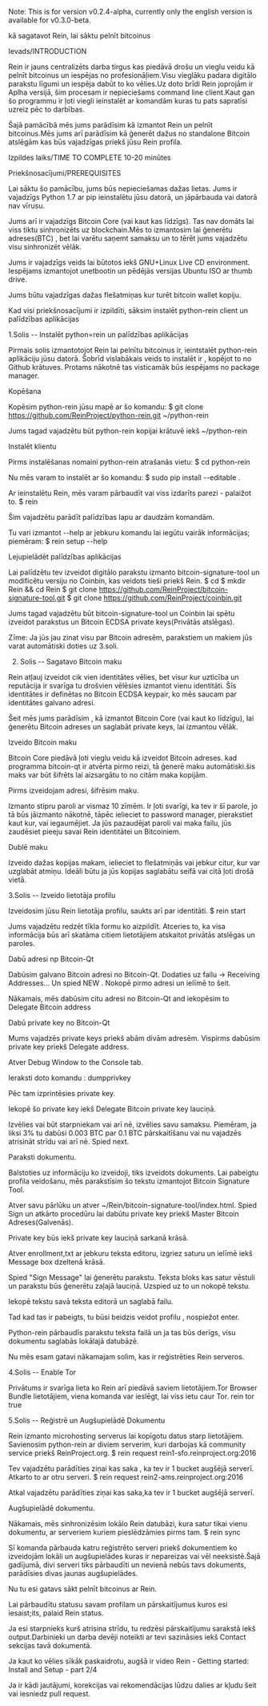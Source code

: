 Note: This is for version v0.2.4-alpha, currently only the english version is available for v0.3.0-beta.

kā sagatavot Rein, lai sāktu pelnīt bitcoinus

Ievads/INTRODUCTION

Rein ir jauns centralizēts darba tirgus kas piedāvā drošu un vieglu veidu kā pelnīt bitcoinus un iespējas no profesionāļiem.Visu vieglāku padara digitālo parakstu līgumi un iespēja dabūt to ko vēlies.Uz doto brīdi Rein joprojām ir Aplha versijā, šim procesam ir nepieciešams command line client.Kaut gan šo programmu ir ļoti viegli ieinstalēt ar komandām kuras tu pats sapratīsi uzreiz pēc to darbības.

Šajā pamācībā mēs jums parādīsim kā izmantot Rein un pelnīt bitcoinus.Mēs jums arī parādīsim kā ģenerēt dažus no standalone Bitcoin atslēgām kas būs vajadzīgas priekš jūsu Rein profila. 




Izpildes laiks/TIME TO COMPLETE
10-20 minūtes




Priekšnosacījumi/PREREQUISITES

Lai sāktu šo pamācību, jums būs nepieciešamas dažas lietas.
Jums ir vajadzīgs Python 1.7 ar pip ieinstalētu jūsu datorā, un jāpārbauda vai datorā nav vīrusu.

Jums arī ir vajadzīgs Bitcoin Core (vai kaut kas līdzīgs). Tas nav domāts lai viss tiktu sinhronizēts uz blockchain.Mēs to izmantosim lai ģenerētu adreses(BTC) , bet lai varētu saņemt samaksu un to tērēt jums vajadzētu visu sinhronizēt vēlāk.

Jums ir vajadzīgs veids lai būtotos iekš GNU+Linux Live CD environment. Iespējams izmantojot unetbootin un pēdējās versijas Ubuntu ISO ar thumb drive.

Jums būtu vajadzīgas dažas flešatmiņas kur turēt bitcoin wallet kopiju.

Kad visi priekšnosacījumi ir izpildīti, sāksim instalēt python-rein client un palīdzības aplikācijas



1.Solis -- Instalēt python=rein un palīdzības aplikācijas

Pirmais solis izmantotojot Rein lai pelnītu bitcoinus ir, ieintstalēt python-rein aplikāciju jūsu datorā. Šobrīd vislabākais veids to instalēt ir , kopējot to no Github krātuves. Protams nākotnē tas visticamāk būs iespējams no package manager.

Kopēšana

Kopēsim python-rein jūsu mapē ar šo komandu:
$ git clone https://github.com/ReinProject/python-rein.git ~/python-rein

Jums tagad vajadzētu būt python-rein kopijai krātuvē iekš ~/python-rein

Instalēt klientu

Pirms instalēšanas nomaini python-rein atrašanās vietu:
$ cd python-rein

Nu mēs varam to instalēt ar šo komandu:
$ sudo pip install --editable .

Ar ieinstalētu Rein, mēs varam pārbaudīt vai viss izdarīts parezi - palaižot to.
$ rein

Šim vajadzētu parādīt palīdzības lapu ar daudzām komandām.

Tu vari izmantot --help ar jebkuru komandu lai iegūtu vairāk informācijas; piemēram:
$ rein setup --help

Lejupielādēt palīdzības aplikācijas

Lai palīdzētu tev izveidot digitālo parakstu izmanto bitcoin-signature-tool un modificētu versiju no Coinbin, kas veidots tieši priekš Rein.
$ cd 
$ mkdir Rein && cd Rein
$ git clone https://github.com/ReinProject/bitcoin-signature-tool.git
$ git clone https://github.com/ReinProject/coinbin.git

Jums tagad vajadzētu būt bitcoin-signature-tool un Coinbin  lai spētu izveidot parakstus un Bitcoin ECDSA private keys(Privātās atslēgas).

Zīme: Ja jūs jau zinat visu par Bitcoin adresēm, parakstiem un makiem jūs varat automātiski doties uz 3.soli.





2. Solis -- Sagatavo Bitcoin maku

Rein atļauj izveidot cik vien identitātes vēlies, bet visur kur uzticība un reputācija ir svarīga tu drošvien vēlēsies izmantot vienu identitāti. Šīs identitātes ir definētas no Bitcoin ECDSA keypair, ko mēs saucam par identitātes galvano adresi.

Šeit mēs jums parādīsim , kā izmantot Bitcoin Core (vai kaut ko līdzīgu), lai ģenerētu Bitcoin adreses un saglabāt private keys, lai izmantou vēlāk.



Izveido Bitcoin maku

Bitcoin Core piedāvā ļoti vieglu veidu kā izveidot Bitcoin adreses. kad programma bitcoin-qt ir atvērta pirmo reizi, tā ģenerē maku automātiski.šis maks var būt šifrēts lai aizsargātu to no citām maka kopijām.

Pirms izveidojam adresi, šifrēsim maku.

Izmanto stipru paroli ar vismaz 10 zīmēm. Ir ļoti svarīgi, ka tev ir šī parole, jo tā būs jāizmanto nākotnē, tāpēc ielieciet to password manager, pierakstiet kaut kur, vai iegaumējiet. Ja jūs pazaudējat paroli vai maka failu, jūs zaudēsiet pieeju savai Rein identitātei un Bitcoiniem.


Dublē maku

Izveido dažas kopijas makam, ielieciet to flešatmiņās vai jebkur citur, kur var uzglabāt atmiņu. Ideāli būtu ja jūs kopijas saglabātu seifā vai citā ļoti drošā vietā.






3.Solis -- Izveido lietotāja profilu

Izveidosim jūsu Rein lietotāja profilu, saukts arī par identitāti.
$ rein start

Jums vajadzētu redzēt tīkla formu ko aizpildīt. Atceries to, ka visa informācija būs arī skatāma citiem lietotājiem atskaitot privātās atslēgas un paroles.

Dabū adresi np Bitcoin-Qt

Dabūsim galvano Bitcoin adresi no Bitcoin-Qt. Dodaties uz failu -> Receiving Addresses... Un spied NEW . Nokopē pirmo adresi un ielīmē to šeit.

Nākamais, mēs dabūsim citu adresi no Bitcoin-Qt and iekopēsim to Delegate Bitcoin address



Dabū private key no Bitcoin-Qt

Mums vajadzēs private keys priekš abām divām adresēm. Vispirms dabūsim private key priekš Delegate address.

Atver Debug Window to the Console tab.

Ieraksti doto komandu :
dumpprivkey <your address>

Pēc tam izprintēsies private key.

Iekopē šo private key iekš Delegate Bitcoin private key lauciņā.

Izvēlies vai būt starpniekam vai arī nē, izvēlies savu samaksu. Piemēram, ja liksi 3% tu dabūsi 0.003 BTC par 0.1 BTC pārskaitīšanu vai nu vajadzēs atrisināt strīdu vai arī nē. Spied next.




Paraksti dokumentu.

Balstoties uz informāciju ko izveidoji, tiks izveidots dokuments. Lai pabeigtu profila veidošanu, mēs parakstīsim šo tekstu izmantojot Bitcoin Signature Tool.

Atver savu pārlūku un atver ~/Rein/bitcoin-signature-tool/index.html. Spied Sign un atkārto procedūru lai dabūtu private key priekš Master Bitcoin Adreses(Galvenās).

Private key būs iekš private key lauciņā sarkanā krāsā.

Atver enrollment,txt ar jebkuru teksta editoru, izgriez saturu un ielīmē iekš Message box dzeltenā krāsā.

Spied "Sign Message" lai ģenerētu parakstu. Teksta bloks kas satur vēstuli un parakstu būs ģenerētu zaļajā lauciņā. Uzspied uz to un nokopē tekstu.

Iekopē tekstu savā teksta editorā un saglabā failu.

Tad kad tas ir pabeigts, tu būsi beidzis veidot profilu , nospiežot enter.

Python-rein pārbaudīs parakstu teksta failā un ja tas būs derīgs, visu dokumentu saglabās lokālajā datubāzē.

Nu mēs esam gatavi nākamajam solim, kas ir reģistrēties Rein serveros.






4.Solis -- Enable Tor

Privātums ir svarīga lieta ko Rein arī piedāvā saviem lietotājiem.Tor Browser Bundle lietotājiem, viena komanda var ieslēgt, lai viss ietu caur Tor.
rein tor true




5.Solis -- Reģistrē un Augšupielādē Dokumentu

Rein izmanto microhosting serverus lai kopīgotu datus starp lietotājiem. Savienosim python-rein ar diviem serverim, kuri darbojas kā community service priekš ReinProject.org.
$ rein request rein1-sfo.reinproject.org:2016

Tev vajadzētu parādīties ziņai kas saka , ka tev ir 1 bucket augšējā serverī. Atkarto to ar otru serveri.
$ rein request rein2-ams.reinproject.org:2016

Atkal vajadzētu parādīties ziņai kas saka,ka tev ir 1 bucket augšējā serverī.



Augšupielādē dokumentu.

Nākamais, mēs sinhronizēsim lokālo Rein datubāzi, kura satur tikai vienu dokumentu, ar serveriem kuriem pieslēdzāmies pirms tam.
$ rein sync

Sī komanda pārbauda katru reģistrēto serveri priekš dokumentiem ko izveidojām lokāli un augšupielādes kuras ir nepareizas vai vēl neeksistē.Šajā gadījumā, divi serveri tiks pārbaudīti un nevienā nebūs tavs dokuments, parādīsies divas jaunas augšupielādes.

Nu tu esi gatavs sākt pelnīt bitcoinus ar Rein.

Lai pārbaudītu statusu savam profilam un pārskaitījumus kuros esi iesaist;its, palaid Rein status.

Ja esi starpnieks kurš atrisina strīdu, tu redzēsi pārskaitījumu sarakstā iekš output.Darbinieki un darba devēji noteikti ar tevi sazināsies iekš Contact sekcijas tavā dokumentā.

Ja kaut ko vēlies sīkāk paskaidrotu, augšā ir video Rein - Getting started: Install and Setup - part 2/4

Ja ir kādi jautājumi, korekcijas vai rekomendācijas lūdzu dalies ar kļudu šeit vai iesniedz pull request.
